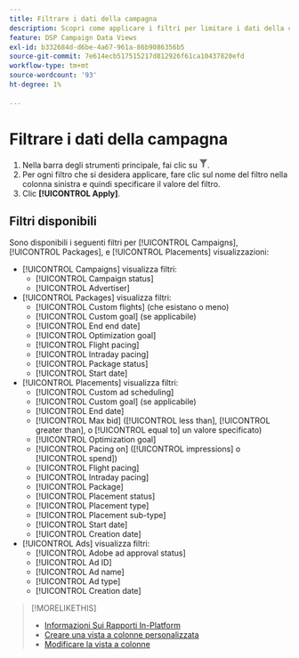```yaml
---
title: Filtrare i dati della campagna
description: Scopri come applicare i filtri per limitare i dati della campagna visualizzati.
feature: DSP Campaign Data Views
exl-id: b332684d-d6be-4a67-961a-86b9086356b5
source-git-commit: 7e614ecb517515217d812926f61ca10437820efd
workflow-type: tm+mt
source-wordcount: '93'
ht-degree: 1%

---
```


# Filtrare i dati della campagna

1. Nella barra degli strumenti principale, fai clic su ![Pulsante Filtro](/help/dsp/assets/filter.png).
1. Per ogni filtro che si desidera applicare, fare clic sul nome del filtro nella colonna sinistra e quindi specificare il valore del filtro.
1. Clic **[!UICONTROL Apply]**.

## Filtri disponibili

Sono disponibili i seguenti filtri per [!UICONTROL Campaigns], [!UICONTROL Packages], e [!UICONTROL Placements] visualizzazioni:

* [!UICONTROL Campaigns] visualizza filtri:
   * [!UICONTROL Campaign status]
   * [!UICONTROL Advertiser]
* [!UICONTROL Packages] visualizza filtri:
   * [!UICONTROL Custom flights] (che esistano o meno)
   * [!UICONTROL Custom goal] (se applicabile)
   * [!UICONTROL End end date]
   * [!UICONTROL Optimization goal]
   * [!UICONTROL Flight pacing]
   * [!UICONTROL Intraday pacing]
   * [!UICONTROL Package status]
   * [!UICONTROL Start date]
* [!UICONTROL Placements] visualizza filtri:
   * [!UICONTROL Custom ad scheduling]
   * [!UICONTROL Custom goal] (se applicabile)
   * [!UICONTROL End date]
   * [!UICONTROL Max bid] ([!UICONTROL less than], [!UICONTROL greater than], o [!UICONTROL equal to] un valore specificato)
   * [!UICONTROL Optimization goal]
   * [!UICONTROL Pacing on] ([!UICONTROL impressions] o [!UICONTROL spend])
   * [!UICONTROL Flight pacing]
   * [!UICONTROL Intraday pacing]
   * [!UICONTROL Package]
   * [!UICONTROL Placement status]
   * [!UICONTROL Placement type]
   * [!UICONTROL Placement sub-type]
   * [!UICONTROL Start date]
   * [!UICONTROL Creation date]
* [!UICONTROL Ads] visualizza filtri:
   * [!UICONTROL Adobe ad approval status]
   * [!UICONTROL Ad ID]
   * [!UICONTROL Ad name]
   * [!UICONTROL Ad type]
   * [!UICONTROL Creation date]

>[!MORELIKETHIS]
>
>* [Informazioni Sui Rapporti In-Platform](campaign-reports-about.md)
>* [Creare una vista a colonne personalizzata](column-view-create.md)
>* [Modificare la vista a colonne](column-view-change.md)

